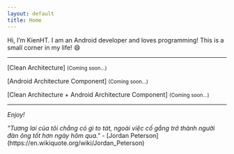 ```yaml
---
layout: default
title: Home
---
```


Hi, I’m KienHT. I am an Android developer and loves programming! This is a small corner in my life! :smile:

-----

[Clean Architecture] <small>(Coming soon...)</small>

[Android Architecture Component] <small>(Coming soon...)</small>

[Clean Architecture + Android Architecture Component] <small>(Coming soon...)</small>

-----

_Enjoy!_


<span class="message">
    <i>"Tương lai của tôi chẳng có gì to tát, ngoài việc cố gắng trở thành người đàn ông tốt hơn ngày hôm qua."</i> - [Jordan Peterson](https://en.wikiquote.org/wiki/Jordan_Peterson)
</span>
